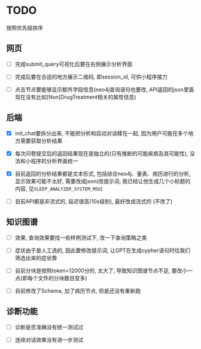 # TODO

按照优先级排序

## 网页

- [ ] 完成submit_query可视化后要在右侧展示分析界面

- [ ] 完成后要在合适的地方展示二维码, 即session_id, 可供小程序接力 

- [ ] 点击节点要能够显示额外字段信息(neo4j查询语句也要改, API返回的json里面现在没有比如[Non]DrugTreatment相关的属性信息)

 
## 后端

- [x] init_chat要拆分出来, 不能把分析和启动对话糅在一起, 因为用户可能在多个地方需要获取分析结果

- [x] 每次问卷提交后的返回结果现在是独立的(只有推断的可能疾病及其可能性), 没法和小程序的分析界面统一

- [x] 目前返回的分析结果都是文本形式, 包括综合neo4j、量表、病历进行的分析, 显示效果可能不太好, 需要改成json(改提示词, 我已经让他生成几个小标题的内容, 见`SLEEP_ANALYZER_SYSTEM_MSG`)

- [ ] 目前API都是非流式的, 延迟很高(10s级别), 最好改成流式的 (不改了)

## 知识图谱

- [ ] 效果, 查询效果要找一些样例测试下, 改一下查询策略之类
 
- [ ] 症状由于是人工选的, 因此要修改提示词, 让GPT在生成cypher语句时往我们筛选出来的症状靠

- [ ] 目前分块是按照token=12000分的, 太大了, 导致知识图谱节点不足, 要改小一点(即每个文件的分块数目变多)

- [ ] 目前修改了Schema, 加了病历节点, 但是还没有重新跑


## 诊断功能

- [ ] 诊断是否准确没有统一测试过

- [ ] 连续对话效果没有进一步测试
